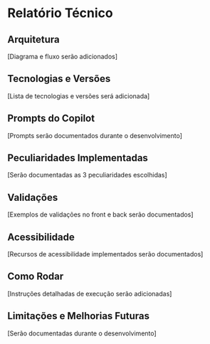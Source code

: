 # Relatório Técnico

## Arquitetura

[Diagrama e fluxo serão adicionados]

## Tecnologias e Versões

[Lista de tecnologias e versões será adicionada]

## Prompts do Copilot

[Prompts serão documentados durante o desenvolvimento]

## Peculiaridades Implementadas

[Serão documentadas as 3 peculiaridades escolhidas]

## Validações

[Exemplos de validações no front e back serão documentados]

## Acessibilidade

[Recursos de acessibilidade implementados serão documentados]

## Como Rodar

[Instruções detalhadas de execução serão adicionadas]

## Limitações e Melhorias Futuras

[Serão documentadas durante o desenvolvimento]
